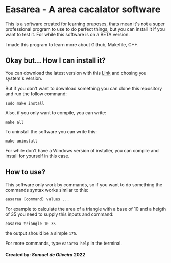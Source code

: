# Easarea - A area cacalator software

This is a software created for learning pruposes, thats mean it's not
a super professional program to use to do perfect things, but you can
install it if you want to test it. For while this software is on a BETA
version.

I made this program to learn more about Github, Makefile, C++.

## Okay but... How I can install it?

You can download the latest version with this [Link](https://github.com/Samuel-de-Oliveira/Easarea/releases/tag/v0.1)
and chosing you system's version.

But if you don't want to download something you can clone this repository
and run the follow command:

	sudo make install

Also, if you only want to compile, you can write:

	make all

To uninstall the software you can write this:

	make uninstall

For while don't have a Windows version of installer, you can compile
and install for yourself in this case.

## How to use?

This software only work by commands, so if you want to do something the
commands syntax works similar to this:

	easarea [command] values ...

For example to calculate the area of a triangle with a base of 10 and
a heigth of 35 you need to supply this inputs and command:

	easarea triangle 10 35

the output should be a simple `175`.

For more commands, type `easarea help` in the terminal.

#### Created by: *Samuel de Oliveira* 2022
